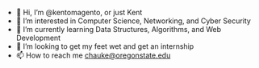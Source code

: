 - 👋 Hi, I’m @kentomagento, or just Kent
- 👀 I’m interested in Computer Science, Networking, and Cyber Security
- 🌱 I’m currently learning Data Structures, Algorithms, and Web Development
- 💞️ I’m looking to get my feet wet and get an internship
- 📫 How to reach me chauke@oregonstate.edu

<!---
kentomagento/kentomagento is a ✨ special ✨ repository because its `README.md` (this file) appears on your GitHub profile.
You can click the Preview link to take a look at your changes.
--->
